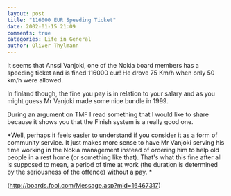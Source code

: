 ```yaml
---
layout: post
title: "116000 EUR Speeding Ticket"
date: 2002-01-15 21:09
comments: true
categories: Life in General
author: Oliver Thylmann
---
```



It seems that Anssi Vanjoki, one of the Nokia board members has a speeding ticket and is fined 116000 eur! He drove 75 Km/h when only 50 km/h were allowed.

In finland though, the fine you pay is in relation to your salary and as you might guess Mr Vanjoki made some nice bundle in 1999.

During an argument on TMF I read something that I would like to share because it shows you that the Finish system is a really good one.

*Well, perhaps it feels easier to understand if you consider it as a form of community service. It just makes more sense to have Mr Vanjoki serving his time working in the Nokia management instead of ordering him to help old people in a rest home (or something like that). That's what this fine after all is supposed to mean, a period of time at work (the duration is determined by the seriousness of the offence) without a pay. *

(http://boards.fool.com/Message.asp?mid=16467317)


